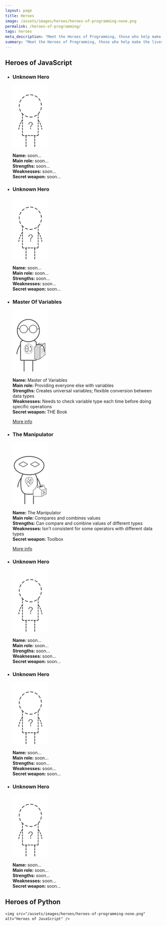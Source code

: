 ```yaml
---
layout: page
title: Heroes
image: /assets/images/heroes/heroes-of-programming-none.png
permalink: /heroes-of-programming/
tags: heroes
meta_description: "Meet the Heroes of Programming, those who help make the lives of millions of people better. You can, too, become one of the Heroes of Programming. All you need to do is learn programming and do something useful for the society."
summary: "Meet the Heroes of Programming, those who help make the lives of millions of people better. You can, too, become one of the Heroes of Programming. All you need to do is learn programming and do something useful for the society."
---
```

<link href="https://fonts.googleapis.com/css?family=Indie+Flower" rel="stylesheet">


<h2 class="h2 center margin-top-md margin-bottom-sm">Heroes of JavaScript</h2>

<div id="wrapper">
    <ul id="index_cards">
        <li id="card-1">
            <h3>Unknown Hero</h3>
            <img src="/assets/images/heroes/UnknownHero.png" height="200" alt="Unknown Hero" />
            <p>
                <strong>Name: </strong>soon...
                <br />
                <strong>Main role: </strong>soon...
                <br />
                <strong>Strengths: </strong>soon...
                <br />
                <strong>Weaknesses: </strong>soon...
                <br />
                <strong>Secret weapon: </strong>soon...
            </p>
        </li>
        <li id="card-2">
            <h3>Unknown Hero</h3>
            <img src="/assets/images/heroes/UnknownHero.png" height="200" alt="Unknown Hero" />
            <p>
                <strong>Name: </strong>soon...
                <br />
                <strong>Main role: </strong>soon...
                <br />
                <strong>Strengths: </strong>soon...
                <br />
                <strong>Weaknesses: </strong>soon...
                <br />
                <strong>Secret weapon: </strong>soon...
            </p>
        </li>
        <li id="card-3">
            <h3>Master Of Variables</h3>
            <img src="/assets/images/heroes/MasterOfVariables.png" height="200" alt="Master of Variables" />
            <p>
                <strong>Name: </strong>Master of Variables
                <br />
                <strong>Main role: </strong>Providing everyone else with variables
                <br />
                <strong>Strengths: </strong>Creates universal variables; flexible conversion between data types
                <br />
                <strong>Weaknesses: </strong>Needs to check variable type each time before doing specific operations
                <br />
                <strong>Secret weapon: </strong> THE Book
            </p>
            <a class="button button-info-inversed" href="/heroes/master-of-variables-part-1-intro/">More info</a>
        </li>
        <li id="card-4">
            <h3>The Manipulator</h3>
            <img src="/assets/images/heroes/TheManipulator.png" height="200" alt="Unknown Hero" />
            <p>
                <strong>Name: </strong>The Manipulator
                <br />
                <strong>Main role: </strong>Compares and combines values
                <br />
                <strong>Strengths: </strong>Can compare and combine values of different types
                <br />
                <strong>Weaknesses: </strong>Isn't consistent for some operators with different data types
                <br />
                <strong>Secret weapon: </strong>Toolbox
            </p>
            <a class="button button-info-inversed" href="/heroes/the-manipulator-part-1-intro/">More info</a>
        </li>
        <li id="card-5">
            <h3>Unknown Hero</h3>
            <img src="/assets/images/heroes/UnknownHero.png" height="200" alt="Unknown Hero" />
            <p>
                <strong>Name: </strong>soon...
                <br />
                <strong>Main role: </strong>soon...
                <br />
                <strong>Strengths: </strong>soon...
                <br />
                <strong>Weaknesses: </strong>soon...
                <br />
                <strong>Secret weapon: </strong>soon...
            </p>
        </li>
        <li id="card-6">
            <h3>Unknown Hero</h3>
            <img src="/assets/images/heroes/UnknownHero.png" height="200" alt="Unknown Hero" />
            <p>
                <strong>Name: </strong>soon...
                <br />
                <strong>Main role: </strong>soon...
                <br />
                <strong>Strengths: </strong>soon...
                <br />
                <strong>Weaknesses: </strong>soon...
                <br />
                <strong>Secret weapon: </strong>soon...
            </p>
        </li>
        <li id="card-7">
            <h3>Unknown Hero</h3>
            <img src="/assets/images/heroes/UnknownHero.png" height="200" alt="Unknown Hero" />
            <p>
                <strong>Name: </strong>soon...
                <br />
                <strong>Main role: </strong>soon...
                <br />
                <strong>Strengths: </strong>soon...
                <br />
                <strong>Weaknesses: </strong>soon...
                <br />
                <strong>Secret weapon: </strong>soon...
            </p>
        </li>
    </ul>
</div>

<!-- <a href="#" class="button info-button" role="button">More info</a> -->

<!-- Python -->
<div>
    <h2 class="h2 center margin-top-md margin-bottom-sm">Heroes of Python</h2>

    <img src="/assets/images/heroes/heroes-of-programming-none.png" alt="Heroes of JavaScript" />

</div>